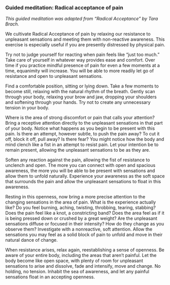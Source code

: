 ### Guided meditation: Radical acceptance of pain

_This guided meditation was adapted from “Radical Acceptance” by Tara Brach._

We cultivate Radical Acceptance of pain by relaxing our resistance to unpleasant sensations and meeting them with non-reactive awareness. This exercise is especially useful if you are presently distressed by physical pain.

Try not to judge yourself for reacting when pain feels like “just too much.” Take care of yourself in whatever way provides ease and comfort. Over time if you practice mindful presence of pain for even a few moments at a time, equanimity will increase. You will be able to more readily let go of resistance and open to unpleasant sensations.

Find a comfortable position, sitting or lying down. Take a few moments to become still, relaxing with the natural rhythm of the breath. Gently scan through your body, relaxing your brow and jaw, dropping your shoulders and softening through your hands. Try not to create any unnecessary tension in your body.

Where is the area of strong discomfort or pain that calls your attention? Bring a receptive attention directly to the unpleasant sensations in that part of your body. Notice what happens as you begin to be present with this pain. Is there an attempt, however subtle, to push the pain away? To cut it off, block it off, pull away? Is there fear? You might notice how the body and mind clench like a fist in an attempt to resist pain. Let your intention be to remain present, allowing the unpleasant sensations to be as they are.

Soften any reaction against the pain, allowing the fist of resistance to unclench and open. The more you can connect with open and spacious awareness, the more you will be able to be present with sensations and allow them to unfold naturally. Experience your awareness as the soft space that surrounds the pain and allow the unpleasant sensations to float in this awareness.

Resting in this openness, now bring a more precise attention to the changing sensations in the area of pain. What is the experience actually like? Do you feel burning, aching, twisting, throbbing, tearing, stabbing? Does the pain feel like a knot, a constricting band? Does the area feel as if it is being pressed down or crushed by a great weight? Are the unpleasant sensations diffuse or focused in their intensity? How do they change as you observe them? Investigate with a nonreactive, soft attention. Allow the sensations you may feel as a solid block of pain to unfold and move in their natural dance of change.

When resistance arises, relax again, reestablishing a sense of openness. Be aware of your entire body, including the areas that aren’t painful. Let the body become like open space, with plenty of room for unpleasant sensations to arise and dissolve, fade and intensify, move and change. No holding, no tension. Inhabit the sea of awareness, and let any painful sensations float in an accepting openness.